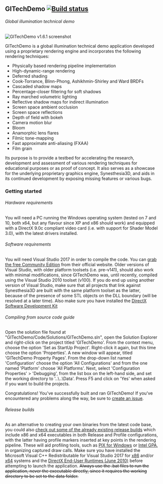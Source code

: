 ## GITechDemo [![Build status](https://ci.appveyor.com/api/projects/status/bk64sfjj2s51t19k?svg=true)](https://ci.appveyor.com/project/iftodebogdan/gitechdemo)
###### Global illumination technical demo

![GITechDemo v1.6.1 screenshot](https://cloud.githubusercontent.com/assets/3004291/15302439/a855f494-1bbb-11e6-85fa-7af9e1429357.png)

GITechDemo is a global illumination technical demo application developed using a proprietary rendering engine and incorporates the following rendering techniques:
- Physically based rendering pipeline implementation
- High-dynamic-range rendering
- Deferred shading
- Cook-Torrance, Blinn-Phong, Ashikhmin-Shirley and Ward BRDFs
- Cascaded shadow maps
- Percentage-closer filtering for soft shadows
- Ray marched volumetric lighting
- Reflective shadow maps for indirect illumination
- Screen space ambient occlusion
- Screen space reflections
- Depth of field with bokeh
- Camera motion blur
- Bloom
- Anamorphic lens flares
- Filmic tone-mapping
- Fast approximate anti-aliasing (FXAA)
- Film grain

Its purpose is to provide a testbed for accelerating the research, development and assessment of various rendering techniques for educational purposes or as proof of concept. It also serves as a showcase for the underlying proprietary graphics engine, Synesthesia3D, and aids in its continued development by exposing missing features or various bugs.

### Getting started
###### Hardware requirements
You will need a PC running the Windows operating system (tested on 7 and 10, both x64, but any flavour since XP and x86 should work) and equipped with a DirectX 9.0c compliant video card (i.e. with support for Shader Model 3.0), with the latest drivers installed.

###### Software requirements
You will need Visual Studio 2017 in order to compile the code. You can [grab the free Community Edition](https://www.visualstudio.com/) from their official website. Older versions of Visual Studio, with older platform toolsets (i.e. pre-v141), should also work with minimal modifications, since GITechDemo was, until recently, compiled using the Visual Studio 2010 toolset (v100). If you do end up using another version of Visual Studio, make sure that all projects that link against Synesthesia3D are built with the same platform toolset as the latter, because of the presence of some STL objects on the DLL boundary (will be resolved at a later time). Also make sure you have installed the [DirectX Software Development Kit](https://www.microsoft.com/en-us/download/confirmation.aspx?id=6812)

###### Compiling from source code guide
Open the solution file found at "GITechDemo/Code/Solutions/GITechDemo.sln", open the Solution Explorer and right-click on the project titled 'GITechDemo'. From the context menu, choose the option 'Set as StartUp Project'. Right-click it again, but this time choose the option 'Properties'. A new window will appear, titled 'GITechDemo Property Pages'. From the drop-down list named 'Configuration' choose the option 'All Configurations' and from the one named 'Platform' choose 'All Platforms'. Next, select 'Configuration Properties' > 'Debugging', from the list box on the left-hand side, and set the working directory to '..\\..\Data'. Press F5 and click on 'Yes' when asked if you want to build the projects.

Congratulations! You've successfully built and ran GITechDemo! If you've encountered any problems along the way, be sure to [create an issue](https://github.com/iftodebogdan/GITechDemo/issues).

###### Release builds
As an alternative to creating your own binaries from the latest code base, you could also [check out some of the already existing release builds](https://github.com/iftodebogdan/GITechDemo/releases) which include x86 and x64 executables in both Release and Profile configurations, with the latter having profile markers inserted at key points in the rendering pipeline. These will aid profiling tools, such as [PIX for Windows](https://en.wikipedia.org/wiki/PIX_(Microsoft)) or [Intel GPA](https://software.intel.com/en-us/gpa), in organizing captured draw calls. Make sure you have installed the Microsoft Visual C++ Redistributable for Visual Studio 2017 for [x86](https://go.microsoft.com/fwlink/?LinkId=746571) and/or [x64](https://go.microsoft.com/fwlink/?LinkId=746572) systems and the [DirectX End-User Runtimes (June 2010)](https://www.microsoft.com/en-us/download/confirmation.aspx?id=8109) before attempting to launch the application. ~~Always use the .bat files to run the application, never the executable directly, since it requires the working directory to be set to the data folder.~~
